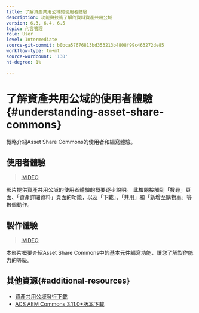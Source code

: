 ```yaml
---
title: 了解資產共用公域的使用者體驗
description: 功能與技術了解的資料資產共用公域
version: 6.3, 6.4, 6.5
topic: 內容管理
role: User
level: Intermediate
source-git-commit: b0bca57676813bd353213b4808f99c463272de85
workflow-type: tm+mt
source-wordcount: '130'
ht-degree: 1%

---
```



# 了解資產共用公域的使用者體驗{#understanding-asset-share-commons}

概略介紹Asset Share Commons的使用者和編寫體驗。

## 使用者體驗

>[!VIDEO](https://video.tv.adobe.com/v/20497/?quality=9&learn=on)

影片提供資產共用公域的使用者體驗的概要逐步說明。 此檢閱接觸到「搜尋」頁面、「資產詳細資料」頁面的功能，以及「下載」、「共用」和「新增至購物車」等數個動作。

## 製作體驗

>[!VIDEO](https://video.tv.adobe.com/v/20498/?quality=9&learn=on)

本影片概要介紹Asset Share Commons中的基本元件編寫功能，讓您了解製作能力的等級。

## 其他資源{#additional-resources}

* [資產共用公域發行下載](https://github.com/Adobe-Marketing-Cloud/asset-share-commons/releases)
* [ACS AEM Commons 3.11.0+版本下載](https://github.com/Adobe-Consulting-Services/acs-aem-commons/releases)